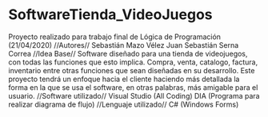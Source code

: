 # SoftwareTienda_VideoJuegos
Proyecto realizado para trabajo final de Lógica de Programación (21/04/2020)
//Autores//
Sebastián Mazo Vélez
Juan Sebastián Serna Correa
//Idea Base//
Software diseñado para una tienda de videojuegos, con todas las funciones que esto implica. Compra, venta, catalogo, factura, inventario entre otras funciones que sean diseñadas en su desarrollo. Este proyecto tendrá un enfoque hacia el cliente haciendo más detallada la forma en la que se usa el software, en otras palabras, más amigable para el usuario.
//Software utilizado//
Visual Studio (All Coding)
DIA (Programa para realizar diagrama de flujo)
//Lenguaje utilizado//
C# (Windows Forms)
